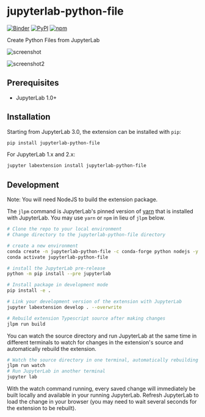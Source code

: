 # jupyterlab-python-file

[![Binder](https://mybinder.org/badge_logo.svg)](https://mybinder.org/v2/gh/jtpio/jupyterlab-python-file/master?urlpath=lab)
[![PyPI](https://img.shields.io/pypi/v/jupyterlab-python-file.svg)](https://pypi.org/project/jupyterlab-python-file)
[![npm](https://img.shields.io/npm/v/jupyterlab-python-file.svg)](https://www.npmjs.com/package/jupyterlab-python-file)

Create Python Files from JupyterLab

![screenshot](./doc/screenshot.png)

![screenshot2](./doc/screenshot2.png)

## Prerequisites

- JupyterLab 1.0+

## Installation

Starting from JupyterLab 3.0, the extension can be installed with `pip`:

```bash
pip install jupyterlab-python-file
```

For JupyterLab 1.x and 2.x:

```bash
jupyter labextension install jupyterlab-python-file
```

## Development

Note: You will need NodeJS to build the extension package.

The `jlpm` command is JupyterLab's pinned version of
[yarn](https://yarnpkg.com/) that is installed with JupyterLab. You may use
`yarn` or `npm` in lieu of `jlpm` below.

```bash
# Clone the repo to your local environment
# Change directory to the jupyterlab-python-file directory

# create a new environment
conda create -n jupyterlab-python-file -c conda-forge python nodejs -y
conda activate jupyterlab-python-file

# install the JupyterLab pre-release
python -m pip install --pre jupyterlab

# Install package in development mode
pip install -e .

# Link your development version of the extension with JupyterLab
jupyter labextension develop . --overwrite

# Rebuild extension Typescript source after making changes
jlpm run build
```

You can watch the source directory and run JupyterLab at the same time in different terminals to watch for changes in the extension's source and automatically rebuild the extension.

```bash
# Watch the source directory in one terminal, automatically rebuilding when needed
jlpm run watch
# Run JupyterLab in another terminal
jupyter lab
```

With the watch command running, every saved change will immediately be built locally and available in your running JupyterLab. Refresh JupyterLab to load the change in your browser (you may need to wait several seconds for the extension to be rebuilt).
